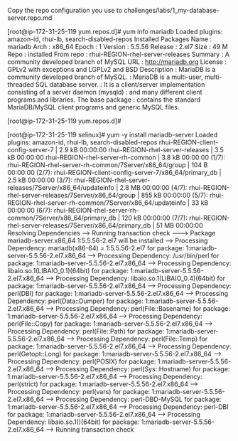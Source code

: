 
Copy the repo configuration you use to challenges/labs/1_my-database-server.repo.md


[root@ip-172-31-25-119 yum.repos.d]# yum info mariadb
Loaded plugins: amazon-id, rhui-lb, search-disabled-repos
Installed Packages
Name        : mariadb
Arch        : x86_64
Epoch       : 1
Version     : 5.5.56
Release     : 2.el7
Size        : 49 M
Repo        : installed
From repo   : rhui-REGION-rhel-server-releases
Summary     : A community developed branch of MySQL
URL         : http://mariadb.org
License     : GPLv2 with exceptions and LGPLv2 and BSD
Description : MariaDB is a community developed branch of MySQL.
            : MariaDB is a multi-user, multi-threaded SQL database server.
            : It is a client/server implementation consisting of a server daemon (mysqld)
            : and many different client programs and libraries. The base package
            : contains the standard MariaDB/MySQL client programs and generic MySQL files.

[root@ip-172-31-25-119 yum.repos.d]#




[root@ip-172-31-25-119 selinux]# yum -y install mariadb-server
	Loaded plugins: amazon-id, rhui-lb, search-disabled-repos
	rhui-REGION-client-config-server-7                                                                    | 2.9 kB  00:00:00
	rhui-REGION-rhel-server-releases                                                                      | 3.5 kB  00:00:00
	rhui-REGION-rhel-server-rh-common                                                                     | 3.8 kB  00:00:00
	(1/7): rhui-REGION-rhel-server-rh-common/7Server/x86_64/group                                         |  104 B  00:00:00
	(2/7): rhui-REGION-client-config-server-7/x86_64/primary_db                                           | 2.5 kB  00:00:00
	(3/7): rhui-REGION-rhel-server-releases/7Server/x86_64/updateinfo                                     | 2.8 MB  00:00:00
	(4/7): rhui-REGION-rhel-server-releases/7Server/x86_64/group                                          | 855 kB  00:00:00
	(5/7): rhui-REGION-rhel-server-rh-common/7Server/x86_64/updateinfo                                    |  33 kB  00:00:00
	(6/7): rhui-REGION-rhel-server-rh-common/7Server/x86_64/primary_db                                    | 120 kB  00:00:00
	(7/7): rhui-REGION-rhel-server-releases/7Server/x86_64/primary_db                                     |  51 MB  00:00:00
	Resolving Dependencies
	--> Running transaction check
	---> Package mariadb-server.x86_64 1:5.5.56-2.el7 will be installed
	--> Processing Dependency: mariadb(x86-64) = 1:5.5.56-2.el7 for package: 1:mariadb-server-5.5.56-2.el7.x86_64
	--> Processing Dependency: /usr/bin/perl for package: 1:mariadb-server-5.5.56-2.el7.x86_64
	--> Processing Dependency: libaio.so.1(LIBAIO_0.1)(64bit) for package: 1:mariadb-server-5.5.56-2.el7.x86_64
	--> Processing Dependency: libaio.so.1(LIBAIO_0.4)(64bit) for package: 1:mariadb-server-5.5.56-2.el7.x86_64
	--> Processing Dependency: perl(DBI) for package: 1:mariadb-server-5.5.56-2.el7.x86_64
	--> Processing Dependency: perl(Data::Dumper) for package: 1:mariadb-server-5.5.56-2.el7.x86_64
	--> Processing Dependency: perl(File::Basename) for package: 1:mariadb-server-5.5.56-2.el7.x86_64
	--> Processing Dependency: perl(File::Copy) for package: 1:mariadb-server-5.5.56-2.el7.x86_64
	--> Processing Dependency: perl(File::Path) for package: 1:mariadb-server-5.5.56-2.el7.x86_64
	--> Processing Dependency: perl(File::Temp) for package: 1:mariadb-server-5.5.56-2.el7.x86_64
	--> Processing Dependency: perl(Getopt::Long) for package: 1:mariadb-server-5.5.56-2.el7.x86_64
	--> Processing Dependency: perl(POSIX) for package: 1:mariadb-server-5.5.56-2.el7.x86_64
	--> Processing Dependency: perl(Sys::Hostname) for package: 1:mariadb-server-5.5.56-2.el7.x86_64
	--> Processing Dependency: perl(strict) for package: 1:mariadb-server-5.5.56-2.el7.x86_64
	--> Processing Dependency: perl(vars) for package: 1:mariadb-server-5.5.56-2.el7.x86_64
	--> Processing Dependency: perl-DBD-MySQL for package: 1:mariadb-server-5.5.56-2.el7.x86_64
	--> Processing Dependency: perl-DBI for package: 1:mariadb-server-5.5.56-2.el7.x86_64
	--> Processing Dependency: libaio.so.1()(64bit) for package: 1:mariadb-server-5.5.56-2.el7.x86_64
	--> Running transaction check

